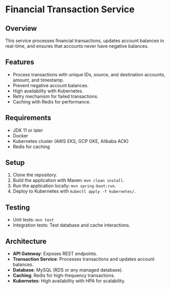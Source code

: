 # Financial Transaction Service

## Overview

This service processes financial transactions, updates account balances in real-time, and ensures that accounts never have negative balances.

## Features

- Process transactions with unique IDs, source, and destination accounts, amount, and timestamp.
- Prevent negative account balances.
- High availability with Kubernetes.
- Retry mechanism for failed transactions.
- Caching with Redis for performance.

## Requirements

- JDK 11 or later
- Docker
- Kubernetes cluster (AWS EKS, GCP GKE, Alibaba ACK)
- Redis for caching

## Setup

1. Clone the repository.
2. Build the application with Maven: `mvn clean install`.
3. Run the application locally: `mvn spring-boot:run`.
4. Deploy to Kubernetes with `kubectl apply -f kubernetes/`.

## Testing

- Unit tests: `mvn test`
- Integration tests: Test database and cache interactions.

## Architecture

- **API Gateway**: Exposes REST endpoints.
- **Transaction Service**: Processes transactions and updates account balances.
- **Database**: MySQL (RDS or any managed database).
- **Caching**: Redis for high-frequency transactions.
- **Kubernetes**: High availability with HPA for scalability.